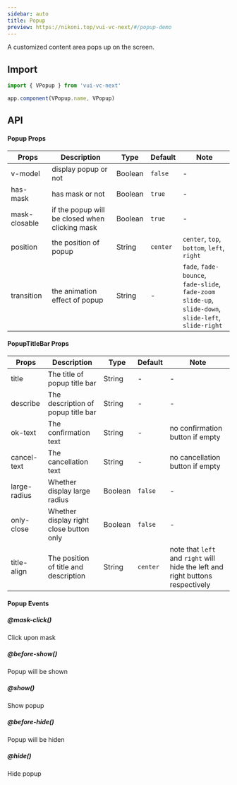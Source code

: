 ```yaml
---
sidebar: auto
title: Popup
preview: https://nikoni.top/vui-vc-next/#/popup-demo
---
```


A customized content area pops up on the screen.

## Import

```js
import { VPopup } from 'vui-vc-next'

app.component(VPopup.name, VPopup)
```

## API

#### Popup Props
|Props | Description | Type | Default | Note|
|----|-----|------|------|------|
|v-model|display popup or not|Boolean|`false`|-|
|has-mask|has mask or not|Boolean|`true`|-|
|mask-closable|if the popup will be closed when clicking mask|Boolean|`true`|-|
|position|the position of popup|String|`center`|`center`, `top`, `bottom`, `left`, `right`|
|transition|the animation effect of popup|String|-|`fade`, `fade-bounce`, `fade-slide`, `fade-zoom`<br> `slide-up`, `slide-down`, `slide-left`, `slide-right`|

#### PopupTitleBar Props
|Props | Description | Type | Default | Note|
|----|-----|------|------|------|
|title|The title of popup title bar|String|-|-|
|describe|The description of popup title bar|String|-|-|
|ok-text|The confirmation text|String|-|no confirmation button if empty|
|cancel-text|The cancellation text|String|-|no cancellation button if empty|
|large-radius|Whether display large radius|Boolean|`false`|-|
|only-close|Whether display right close button only|Boolean|`false`|-|
|title-align|The position of title and description|String|`center`|note that `left` and `right` will hide the left and right buttons respectively|


#### Popup Events

##### @mask-click()
Click upon mask

##### @before-show()
Popup will be shown

##### @show()
Show popup

##### @before-hide()
Popup will be hiden

##### @hide()
Hide popup
